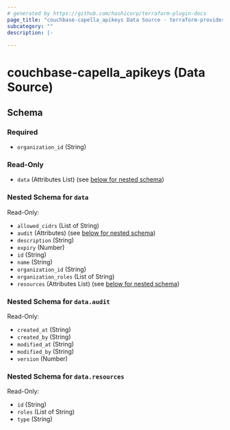 ```yaml
---
# generated by https://github.com/hashicorp/terraform-plugin-docs
page_title: "couchbase-capella_apikeys Data Source - terraform-provider-couchbase-capella"
subcategory: ""
description: |-
  
---
```


# couchbase-capella_apikeys (Data Source)





<!-- schema generated by tfplugindocs -->
## Schema

### Required

- `organization_id` (String)

### Read-Only

- `data` (Attributes List) (see [below for nested schema](#nestedatt--data))

<a id="nestedatt--data"></a>
### Nested Schema for `data`

Read-Only:

- `allowed_cidrs` (List of String)
- `audit` (Attributes) (see [below for nested schema](#nestedatt--data--audit))
- `description` (String)
- `expiry` (Number)
- `id` (String)
- `name` (String)
- `organization_id` (String)
- `organization_roles` (List of String)
- `resources` (Attributes List) (see [below for nested schema](#nestedatt--data--resources))

<a id="nestedatt--data--audit"></a>
### Nested Schema for `data.audit`

Read-Only:

- `created_at` (String)
- `created_by` (String)
- `modified_at` (String)
- `modified_by` (String)
- `version` (Number)


<a id="nestedatt--data--resources"></a>
### Nested Schema for `data.resources`

Read-Only:

- `id` (String)
- `roles` (List of String)
- `type` (String)
